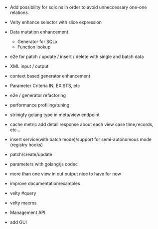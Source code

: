 - Add possibility for sqlx ns in order to avoid unneccessary one-one relations.
- Velty enhance selector with slice expression
- Data mutation enhancement
    - Generator for SQLx
    - Function lookup

- e2e for patch / update / insert / delete with single and batch data
- XML input / output

- context based generator enhancement
- Parameter Criteria IN, EXISTS, etc

- e2e / generator refactoring
- performance profiling/tuning
- strinigfy golang type in meta/view endpoint
- cache metric add detail response about each view case time,records, etc...
- insert service(with batch mode)/support for semi-autonomous mode (registry hooks)
- patch/create/update
- parameters with golang/js codec
- more than one view in out output nice to have for now
- improve documentation/examples

- velty #query
- velty macros
- Management API
- add GUI
